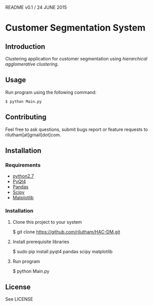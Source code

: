 README v0.1 / 24 JUNE 2015

# Customer Segmentation System

## Introduction

Clustering application for customer segmentation using *hierarchical agglomerative clustering*.

## Usage

Run program using the following command:

    $ python Main.py

## Contributing

Feel free to ask questions, submit bugs report or feature requests to rilutham[at]gmail[dot]com.

## Installation

### Requirements

* [python2.7](https://www.python.org)
* [PyQt4](http://riverbankcomputing.com/software/pyqt)
* [Pandas](http://pandas.pydata.org)
* [Scipy](http://scipy.org)
* [Matplotlib](http://matplotlib.org)

### Installation

1. Clone this project to your system

    $ git clone https://github.com/rilutham/HAC-DM.git

2. Install prerequisite libraries

    $ sudo pip install pyqt4 pandas scipy matplotlib

3. Run program

    $ python Main.py

## License

See LICENSE
